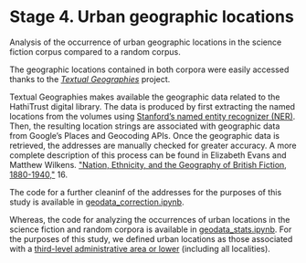 # Stage 4. Urban geographic locations

Analysis of the occurrence of urban geographic locations in the science fiction corpus compared to a random corpus.

The geographic locations contained in both corpora were easily accessed thanks to the [<i>Textual Geographies</i>](http://www.txtgeo.net/ "Textual Geographies") project.

Textual Geographies makes available the geographic data related to the HathiTrust digital library. The data is produced by first extracting the named locations from the volumes using [Stanford’s named entity recognizer (NER)](https://nlp.stanford.edu/ner/ "Stanford's NER"). Then, the resulting location strings are associated with geographic data from Google’s Places and Geocoding APIs. Once the geographic data is retrieved, the addresses are manually checked for greater accuracy. A more complete description of this process can be found in Elizabeth Evans and Matthew Wilkens. ["Nation, Ethnicity, and the Geography of British Fiction, 1880-1940,"](https://culturalanalytics.org/article/11037-nation-ethnicity-and-the-geography-of-british-fiction-1880-1940) 16.

The code for a further cleaninf of the addresses for the purposes of this study is available in [geodata_correction.ipynb](https://github.com/federicabologna/thesis_space_scifi/blob/master/4_geodata/geodata_correction.ipynb).

Whereas, the code for analyzing the occurrences of urban locations in the science fiction and random corpora is available in [geodata_stats.ipynb](https://github.com/federicabologna/thesis_space_scifi/blob/master/4_geodata/geodata_stats.ipynb). For the purposes of this study, we defined urban locations as those associated with a [third-level administrative area or lower](https://developers.google.com/places/supported_types#table3, "Google's Places API documentation") (including all localities).
